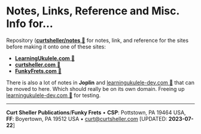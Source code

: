 # Notes, Links, Reference and Misc. Info for&hellip;

Repository ([**curtsheller/notes** &#128279;](github.com/curtsheller/notes) for notes, link, and reference for the sites before making it onto one of these sites:
- [**LearningUkulele.com** &#128279;](//www.learningukulele.com)
- [**curtsheller.com** &#128279;](//curtsheller.com)
- [**FunkyFrets.com** &#128279;](//www.funlyfrets.com)

There is also a lot of notes in <strong>Joplin</strong> and [learningukulele-dev.com &#128279;](https://learningukulele-dev.com) that can be moved to here. Which should really be on its own domain. Freeing up [learningukulele-dev.com &#128279;](learningukulele-dev.com) for testing.

----
**Curt Sheller Publications**/**Funky Frets** • **CSP**: Pottstown, PA 19464 USA, **FF**: Boyertown, PA 19512 USA • [curt@curtsheller.com](mailto:curt@curtsheller.com) [UPDATED: **2023-07-22**]
